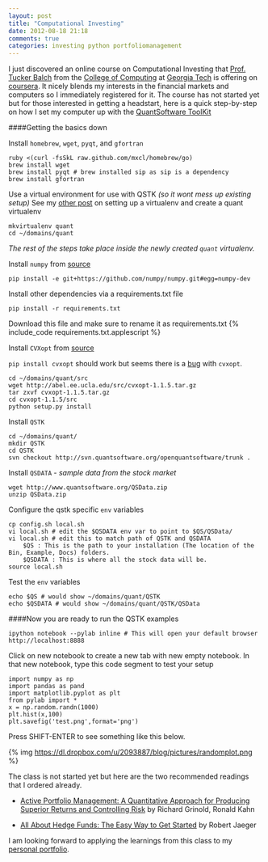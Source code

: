 ```yaml
---
layout: post
title: "Computational Investing"
date: 2012-08-18 21:18
comments: true
categories: investing python portfoliomanagement
---
```

I just discovered an online course on Computational Investing that [Prof. Tucker Balch](http://www.cc.gatech.edu/~tucker/) from the [College of Computing](http://www.cc.gatech.edu/) at [Georgia Tech](http://www.gatech.edu/) is offering on [coursera](https://www.coursera.org/course/compinvesting1). It nicely blends my interests in the financial markets and computers so I immediately registered for it. The course has not started yet but for those interested in getting a headstart, here is a quick step-by-step on how I set my computer up with the [QuantSoftware ToolKit](http://wiki.quantsoftware.org/index.php)

####Getting the basics down

Install `homebrew`, `wget`, `pyqt`, and `gfortran`

	ruby <(curl -fsSkL raw.github.com/mxcl/homebrew/go)
	brew install wget
	brew install pyqt # brew installed sip as sip is a dependency
	brew install gfortran
	
 Use a virtual environment for use with QSTK *(so it wont mess up existing setup)* See my [other post](/blog/2012/08/17/python-virtualenv/) on setting up a virtualenv  and create a quant virtualenv

	mkvirtualenv quant
	cd ~/domains/quant

*The rest of the steps take place inside the newly created `quant` virtualenv.*

Install `numpy` from [source](https://github.com/numpy/numpy)
	
	pip install -e git+https://github.com/numpy/numpy.git#egg=numpy-dev

Install other dependencies via a requirements.txt file

	pip install -r requirements.txt

Download this file and make sure to rename it as requirements.txt
{% include_code requirements.txt.applescript %}
	
Install `CVXopt` from [source](http://abel.ee.ucla.edu/cvxopt/index.html) 

`pip install cvxopt` should work but seems there is a [bug](http://sourceforge.net/tracker/?func=detail&aid=3561044&group_id=66150&atid=513503) with `cvxopt`. 
	
	cd ~/domains/quant/src
	wget http://abel.ee.ucla.edu/src/cvxopt-1.1.5.tar.gz
	tar zxvf cvxopt-1.1.5.tar.gz
	cd cvxopt-1.1.5/src
	python setup.py install

Install `QSTK`

	cd ~/domains/quant/
	mkdir QSTK
	cd QSTK
	svn checkout http://svn.quantsoftware.org/openquantsoftware/trunk .
	
Install `QSDATA` - *sample data from the stock market*

	wget http://www.quantsoftware.org/QSData.zip
	unzip QSData.zip

Configure the qstk specific `env` variables

	cp config.sh local.sh
	vi local.sh # edit the $QSDATA env var to point to $QS/QSData/
	vi local.sh # edit this to match path of QSTK and QSDATA
		$QS : This is the path to your installation (The location of the Bin, Example, Docs) folders.
		$QSDATA : This is where all the stock data will be.
	source local.sh
	
Test the `env` variables

	echo $QS # would show ~/domains/quant/QSTK
	echo $QSDATA # would show ~/domains/quant/QSTK/QSData
		
####Now you are ready to run the QSTK examples 

	ipython notebook --pylab inline # This will open your default browser http://localhost:8888
	
Click on new notebook to create a new tab with new empty notebook. In that new notebook, type this code segment to test your setup

	import numpy as np
	import pandas as pand
	import matplotlib.pyplot as plt
	from pylab import *
	x = np.random.randn(1000)
	plt.hist(x,100)
	plt.savefig('test.png',format='png')

Press SHIFT-ENTER to see something like this below.

{% img https://dl.dropbox.com/u/2093887/blog/pictures/randomplot.png %}	

The class is not started yet but here are the two recommended readings that I ordered already.

* [Active Portfolio Management: A Quantitative Approach for Producing Superior Returns and Controlling Risk](http://www.amazon.com/Active-Portfolio-Management-Quantitative-Controlling/dp/0070248826) by Richard Grinold, Ronald Kahn 

* [All About Hedge Funds: The Easy Way to Get Started](http://www.amazon.com/All-About-Hedge-Funds-Started/dp/0071393935) by Robert Jaeger

I am looking forward to applying the learnings from this class to my [personal portfolio](https://www.thinkorswim.com/tos/client/index.jsp).
